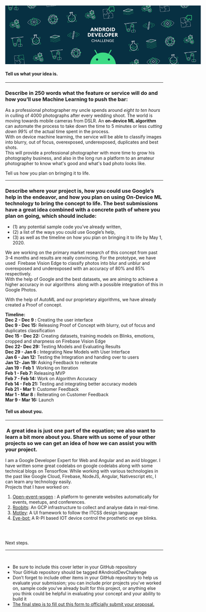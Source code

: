 <div>

<span style="overflow: hidden; display: inline-block; margin: 0.00px 0.00px; border: 0.00px solid #000000; transform: rotate(0.00rad) translateZ(0px); -webkit-transform: rotate(0.00rad) translateZ(0px); width: 624.00px; height: 186.67px;">![](images/image1.png)</span>

</div>

<span class="c20 c21 c22"></span>

<span class="c19 c21"></span>

<h4 class="c19 c21">Tell us what your idea is.</h4>

* * *

<h3 class="c3">Describe in 250 words what the feature or service will do and how you’ll use Machine Learning to push the bar:  
</h3>

<span class="c6">As a professional photographer my uncle spends around <em>eight to ten hours</em> in culling of 4000 photographs after every wedding shoot. The world is moving towards mobile cameras from DSLR. An <strong>on-device ML algorithm </strong> can automate the process to take down the time to 5 minutes or less <em>cutting down 99% </em>of the actual time spent in the process.  
With on device machine learning, the service will be able to classify images into blurry, out of focus, overexposed, underexposed, duplicates and best shots.  
This will provide a professional photographer with more time to grow his photography business, and also in the long run a platform to an amateur photographer to know what's good and what's bad photo looks like.  
</span>

<span class="c5"></span>

<span class="c5"></span>

<span class="c19 c21">Tell us how you plan on bringing it to life.</span>

* * *

<h3 class="c6">Describe where your project is, how you could use Google’s help in the endeavor, and how you plan on using On-Device ML technology to bring the concept to life. The best submissions have a great idea combined with a concrete path of where you plan on going, which should include:</h3>

*   <span class="c3">(1) any potential sample code you’ve already written,</span>
*   <span class="c3">(2) a list of the ways you could use Google’s help,</span>
*   <span class="c3">(3) as well as the timeline on how you plan on bringing it to life by May 1, 2020\.  
    </span>

<span class="c3">We are working on the primary market research of this concept from past 3-4 months and results are really convincing. For the prototype, we have used  Firebase Vision Edge to classify photos into blur and unblur and overexposed and underexposed with an accuracy of 80% and 85% respectively.  
With the help of Google and the best datasets, we are aiming to achieve a higher accuracy in our algorithms  along with a possible integration of this in Google Photos.</span>

<span class="c3">With the help of AutoML and our proprietary algorithms, we have already created a Proof of concept.</span>

<strong>Timeline:</strong>  
<strong>Dec 2 - Dec 9 :</strong> Creating the user interface  
<strong>Dec 9 - Dec 15:</strong> Releasing Proof of Concept with blurry, out of focus and duplicates classification<br>
<strong>Dec 15 - Dec 22:</strong> Creating datasets, training models on Blinks, emotions, cropped and sharpness on Firebase Vision Edge<br>
<strong>Dec 22- Dec 29:</strong> Testing Models and Evaluating Results  
<strong>Dec 29 - Jan 6 :</strong> Integrating New Models with User Interface  
<strong>Jan 6 - Jan 12:</strong> Testing the Integration and handing over to users  
<strong>Jan 12- Jan 19: </strong>Asking Feedback to reiterate  
<strong>Jan 19 - Feb 1</strong>  Working on Iteration <br>
<strong>Feb 1 - Feb 7:</strong> Releasing MVP  
<strong>Feb 7 - Feb 14:</strong> Work on Algorithm Accuracy  
<strong>Feb 14 - Feb 21:</strong> Testing and integrating better accuracy models  
<strong>Feb 21 - Mar 1:</strong> Customer Feedback  
<strong>Mar 1 - Mar 8 :</strong> Reiterating on Customer Feedback  
<strong>Mar 9 - Mar 16:</strong> Launch

<h4 class="c19 c21">Tell us about you.</h4>

* * *

<h3 class="c5"> A great idea is just one part of the equation; we also want to learn a bit more about you. Share with us some of your other projects so we can get an idea of how we can assist you with your project.  
</h3>

<span class="c17">I am a Google Developer Expert for Web and Angular and an avid blogger. I have written some great codelabs on google codelabs along with some technical blogs on Tensorflow. While working with various technologies in the past like Google Cloud, Firebase, NodeJS, Angular, Nativescript etc, I can learn any technology easily.  
Projects that I have worked on:</span>

1.  <span class="c11">[Open-event-wsgen](https://www.google.com/url?q=https://github.com/fossasia/open-event-wsgen&sa=D&ust=1575291485564000)</span><span class="c20"> </span><span class="c13">: A platform to generate websites automatically for events, meetups, and conferences.</span>
2.  <span class="c11">[Roobits](https://www.google.com/url?q=https://roobits.com/&sa=D&ust=1575291485565000)</span><span class="c13">: An GCP infrastructure to collect and analyse data in real-time.</span>
3.  <span class="c11">[Motley](https://www.google.com/url?q=https://github.com/coding-blocks/motley&sa=D&ust=1575291485565000)</span><span class="c13">: A UI framework to follow the ITCSS design language</span>
4.  <span class="c11">[Eye-bot](https://www.google.com/url?q=https://github.com/aayusharora/eye-bot&sa=D&ust=1575291485566000)</span><span class="c13 c14">[:](https://www.google.com/url?q=https://github.com/aayusharora/eye-bot&sa=D&ust=1575291485566000) </span><span class="c13 c21">A R-PI based IOT device control the prosthetic on eye blinks.</span>

<span class="c14 c17">[  
](https://www.google.com/url?q=https://github.com/aayusharora/eye-bot&sa=D&ust=1575291485567000)</span><span class="c19">  
</span>

<span class="c19 c21">Next steps.  </span>

* * *

<span class="c5"> </span>

*   <span class="c5">Be sure to include this cover letter in your GitHub repository</span>
*   <span class="c5">Your GitHub repository should be tagged #AndroidDevChallenge</span>
*   <span class="c5">Don’t forget to include other items in your GitHub repository to help us evaluate your submission; you can include prior projects you've worked on, sample code you've already built for this project, or anything else you think could be helpful in evaluating your concept and your ability to build it</span>
*   <span class="c14 c16">[The final step is to fill out this form to officially submit your proposal.](https://www.google.com/url?q=https://docs.google.com/forms/d/e/1FAIpQLSe43koQL33IzgxXQl29Ex3AhFuqd4hQzxLiXREqwRkDGtx1vA/viewform?usp%3Dsf_link&sa=D&ust=1575291485568000)</span>

<span class="c7"></span>

<span class="c7"></span>
